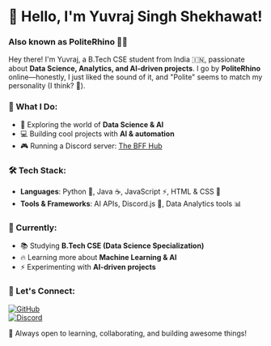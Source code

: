 # 👋 Hello, I'm Yuvraj Singh Shekhawat!  

### Also known as **PoliteRhino** 🦏✨  

Hey there! I'm Yuvraj, a B.Tech CSE student from India 🇮🇳, passionate about **Data Science, Analytics, and AI-driven projects**. I go by **PoliteRhino** online—honestly, I just liked the sound of it, and "Polite" seems to match my personality (I think? 🤔).  

### 🚀 What I Do:  
- 🔬 Exploring the world of **Data Science & AI**  
- 💻 Building cool projects with **AI & automation**  
- 🎮 Running a Discord server: [The BFF Hub](https://discord.gg/hf9ZNUfvdx) 

### 🛠️ Tech Stack:  
- **Languages**: Python 🐍, Java ☕, JavaScript ⚡, HTML & CSS 🎨  
- **Tools & Frameworks**: AI APIs, Discord.js 🤖, Data Analytics tools 📊  

### 📌 Currently:  
- 📚 Studying **B.Tech CSE (Data Science Specialization)**  
- 🔥 Learning more about **Machine Learning & AI**  
- ⚡ Experimenting with **AI-driven projects**  

### 🌱 Let's Connect:  
[![GitHub](https://img.shields.io/badge/GitHub-PoliteRhino-black?style=flat&logo=github)](https://github.com/PoliteRhino)  
[![Discord](https://img.shields.io/badge/Discord-The%20BFF%20Hub-5865F2?style=flat&logo=discord&logoColor=white)](#)  

🚀 Always open to learning, collaborating, and building awesome things!
